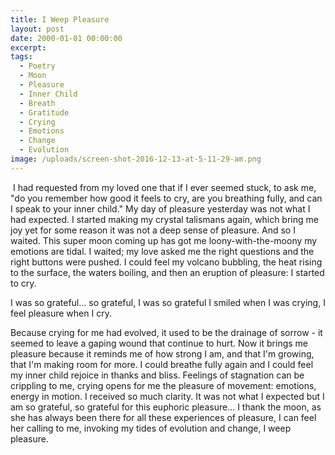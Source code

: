 ```yaml
---
title: I Weep Pleasure
layout: post
date: 2000-01-01 00:00:00
excerpt:
tags:
  - Poetry
  - Moon
  - Pleasure
  - Inner Child
  - Breath
  - Gratitude
  - Crying
  - Emotions
  - Change
  - Evolution
image: /uploads/screen-shot-2016-12-13-at-5-11-29-am.png
---
```



&nbsp;I had requested from my loved one that if I ever seemed stuck, to ask me, "do you remember how good it feels to cry, are you breathing fully, and can I speak to your inner child." My day of pleasure yesterday was not what I had expected. I started making my crystal talismans again, which bring me joy yet for some reason it was not a deep sense of pleasure. And so I waited. This super moon coming up has got me loony-with-the-moony my emotions are tidal. I waited; my love asked me the right questions and the right buttons were pushed. I could feel my volcano bubbling, the heat rising to the surface, the waters boiling, and then an eruption of pleasure: I started to cry.

I was so grateful... so grateful, I was so grateful I smiled when I was crying, I feel pleasure when I cry.

Because crying for me had evolved, it used to be the drainage of sorrow - it seemed to leave a gaping wound that continue to hurt. Now it brings me pleasure because it reminds me of how strong I am, and that I'm growing, that I'm making room for more. I could breathe fully again and I could feel my inner child rejoice in thanks and bliss. Feelings of stagnation can be crippling to me, crying opens for me the pleasure of movement: emotions, energy in motion. I received so much clarity. It was not what I expected but I am so grateful, so grateful for this euphoric pleasure... I thank the moon, as she has always been there for all these experiences of pleasure, I can feel her calling to me, invoking my tides of evolution and change, I weep pleasure.
